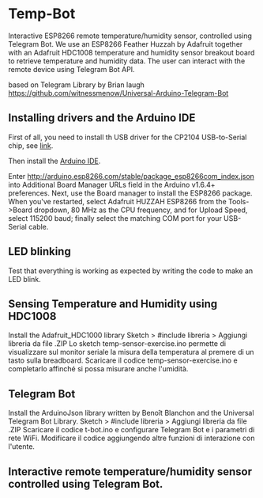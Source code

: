 # Temp-Bot
Interactive ESP8266 remote temperature/humidity sensor, controlled using Telegram Bot.
We use an ESP8266 Feather Huzzah by Adafruit together with an Adafruit HDC1008 temperature and humidity sensor breakout board to retrieve temperature and humidity data.
The user can interact with the remote device using Telegram Bot API.

based on Telegram Library by Brian laugh
https://github.com/witnessmenow/Universal-Arduino-Telegram-Bot

## Installing drivers and the Arduino IDE
First of all, you need to install th USB driver for the CP2104 USB-to-Serial chip,
see [link](https://www.silabs.com/products/mcu/Pages/USBtoUARTBridgeVCPDrivers.aspx).

Then install the [Arduino IDE](http://www.arduino.cc/en/Main/Software).

Enter http://arduino.esp8266.com/stable/package_esp8266com_index.json into Additional Board Manager URLs field in the Arduino v1.6.4+ preferences.
Next, use the Board manager to install the ESP8266 package.
When you've restarted, select Adafruit HUZZAH ESP8266  from the Tools->Board dropdown, 80 MHz as the CPU frequency, and for Upload Speed, select 115200 baud; finally select the matching COM port for your  USB-Serial cable.

## LED blinking
Test that everything is working as expected by writing the code to make  an LED blink.

## Sensing Temperature and Humidity using HDC1008
Install the Adafruit_HDC1000 library
Sketch > #include libreria > Aggiungi libreria da file .ZIP
Lo sketch temp-sensor-exercise.ino permette di visualizzare sul monitor seriale la misura della temperatura al premere di un tasto sulla breadboard.
Scaricare il codice temp-sensor-exercise.ino e completarlo affinché si possa misurare anche l'umidità.

## Telegram Bot
Install the ArduinoJson library written by Benoît Blanchon and the Universal Telegram Bot Library.
Sketch > #include libreria > Aggiungi libreria da file .ZIP
Scaricare il codice t-bot.ino e configurare Telegram Bot e i parametri di rete WiFi.
Modificare il codice aggiungendo altre funzioni di interazione con l'utente.

## Interactive remote temperature/humidity sensor controlled using Telegram Bot.
